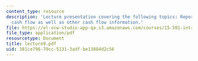 ```yaml
---
content_type: resource
description: 'Lecture presentation covering the following topics: Reports operating
  cash flow as well as other cash flow information.'
file: https://ol-ocw-studio-app-qa.s3.amazonaws.com/courses/15-501-introduction-to-financial-and-managerial-accounting-spring-2004/381ce79679cc51313adfbe13884d2c56_lecture9.pdf
file_type: application/pdf
resourcetype: Document
title: lecture9.pdf
uid: 381ce796-79cc-5131-3adf-be13884d2c56
---
```

